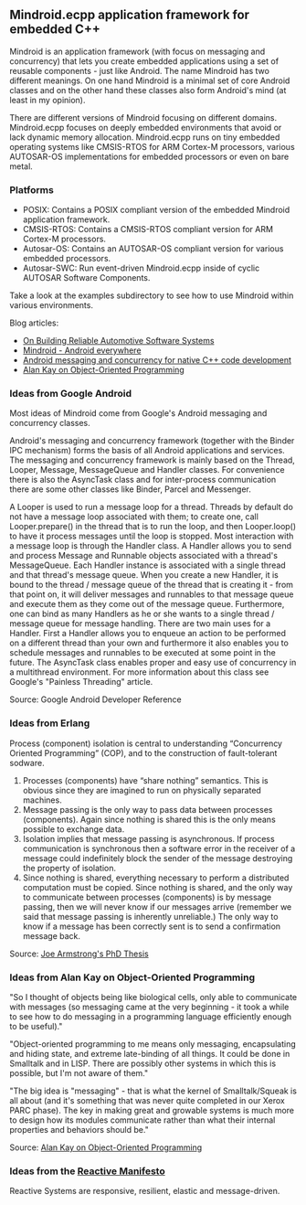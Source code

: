 ## Mindroid.ecpp application framework for embedded C++ ##

Mindroid is an application framework (with focus on messaging and concurrency) that lets you create embedded applications using a set of reusable components - just like Android.
The name Mindroid has two different meanings. On one hand Mindroid is a minimal set of core Android classes and on the other hand these classes also form Android's mind (at least in my opinion).

There are different versions of Mindroid focusing on different domains.
Mindroid.ecpp focuses on deeply embedded environments that avoid or lack dynamic memory allocation.
Mindroid.ecpp runs on tiny embedded operating systems like CMSIS-RTOS for ARM Cortex-M processors, various AUTOSAR-OS implementations for embedded processors or even on bare metal.

### Platforms ###
- POSIX: Contains a POSIX compliant version of the embedded Mindroid application framework.
- CMSIS-RTOS: Contains a CMSIS-RTOS compliant version for ARM Cortex-M processors.
- Autosar-OS: Contains an AUTOSAR-OS compliant version for various embedded processors.
- Autosar-SWC: Run event-driven Mindroid.ecpp inside of cyclic AUTOSAR Software Components.

Take a look at the examples subdirectory to see how to use Mindroid within various environments.

Blog articles:
- [On Building Reliable Automotive Software Systems](https://himmele.blogspot.de/2017/04/on-building-reliable-automotive.html)
- [Mindroid - Android everywhere](https://himmele.blogspot.de/2013/10/mindroid-android-everywhere.html)
- [Android messaging and concurrency for native C++ code development](https://himmele.blogspot.com/2011/08/android-messaging-and-concurrency-for.html)
- [Alan Kay on Object-Oriented Programming](https://himmele.blogspot.com/2010/11/alan-kay-on-object-oriented-programming.html)

### Ideas from Google Android ###

Most ideas of Mindroid come from Google's Android messaging and concurrency classes.

Android's messaging and concurrency framework (together with the Binder IPC mechanism) forms the basis of all Android applications and services.
The messaging and concurrency framework is mainly based on the Thread, Looper, Message, MessageQueue and Handler classes.
For convenience there is also the AsyncTask class and for inter-process communication there are some other classes like Binder, Parcel and Messenger.

A Looper is used to run a message loop for a thread. Threads by default do not have a message loop associated with them; to create one,
call Looper.prepare() in the thread that is to run the loop, and then Looper.loop() to have it process messages until the loop is stopped.
Most interaction with a message loop is through the Handler class. A Handler allows you to send and process Message and Runnable objects associated with a thread's MessageQueue.
Each Handler instance is associated with a single thread and that thread's message queue. When you create a new Handler,
it is bound to the thread / message queue of the thread that is creating it - from that point on,
it will deliver messages and runnables to that message queue and execute them as they come out of the message queue.
Furthermore, one can bind as many Handlers as he or she wants to a single thread / message queue for message handling.
There are two main uses for a Handler. First a Handler allows you to enqueue an action to be performed on a different thread than your own
and furthermore it also enables you to schedule messages and runnables to be executed at some point in the future.
The AsyncTask class enables proper and easy use of concurrency in a multithread environment.
For more information about this class see Google's "Painless Threading" article.

Source: Google Android Developer Reference

### Ideas from Erlang ###

Process (component) isolation is central to understanding “Concurrency Oriented Programming” (COP),
and to the construction of fault-tolerant sodware.

1. Processes (components) have “share nothing” semantics.
This is obvious since they are imagined to run on physically separated machines.
2. Message passing is the only way to pass data between processes (components).
Again since nothing is shared this is the only means possible to exchange data.
3. Isolation implies that message passing is asynchronous. If process communication is synchronous
then a software error in the receiver of a message could indefinitely block the sender of the
message destroying the property of isolation.
4. Since nothing is shared, everything necessary to perform a distributed computation must be copied. Since nothing is shared, and
the only way to communicate between processes (components) is by message passing, then we will never know if our messages arrive (remember we
said that message passing is inherently unreliable.) The only way to know if a message has been correctly sent is to send a confirmation
message back.

Source: [Joe Armstrong's PhD Thesis](http://erlang.org/download/armstrong_thesis_2003.pdf)

### Ideas from Alan Kay on Object-Oriented Programming ###

"So I thought of objects being like biological cells, only able to communicate with messages (so messaging came at the very beginning - it took a while to see how to do messaging in a programming language efficiently enough to be useful)."

"Object-oriented programming to me means only messaging, encapsulating and hiding state, and extreme late-binding of all things. It could be done in Smalltalk and in LISP. There are possibly other systems in which this is possible, but I'm not aware of them."

"The big idea is "messaging" - that is what the kernel of Smalltalk/Squeak is all about (and it's something that was never quite completed in our Xerox PARC phase). The key in making great and growable systems is much more to design how its modules communicate rather than what their internal properties and behaviors should be."

Source: [Alan Kay on Object-Oriented Programming](http://himmele.blogspot.com/2010/11/alan-kay-on-object-oriented-programming.html)

### Ideas from the [Reactive Manifesto](https://www.reactivemanifesto.org/) ###

Reactive Systems are responsive, resilient, elastic and message-driven.

